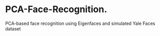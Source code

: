 # PCA-Face-Recognition.
PCA-based face recognition using Eigenfaces and simulated Yale Faces dataset
